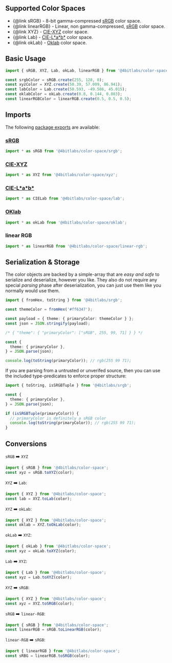 ## Supported Color Spaces

- {@link sRGB} - 8-bit gamma-compressed [sRGB](https://en.wikipedia.org/wiki/SRGB) color space.
- {@link linearRGB} - Linear, non gamma-compressed, [sRGB](https://en.wikipedia.org/wiki/SRGB) color space.
- {@link XYZ} - [CIE-XYZ](https://en.wikipedia.org/wiki/CIE_1931_color_space) color space.
- {@link Lab} - [CIE-L\*a\*b\*](https://en.wikipedia.org/wiki/CIELAB_color_space) color space.
- {@link okLab} - [Oklab](https://bottosson.github.io/posts/oklab/) color space.

## Basic Usage

```ts
import { sRGB, XYZ, Lab, okLab, linearRGB } from '@4bitlabs/color-space';

const srgbColor = sRGB.create(255, 128, 0);
const xyzColor = XYZ.create(50.39, 57.009, 86.941);
const labColor = Lab.create(50.593, -49.586, 45.015);
const oklabColor = okLab.create(0.8, 0.144, 0.083);
const linearRGBColor = linearRGB.create(0.5, 0.5, 0.5);
```

## Imports

The following [package exports](https://nodejs.org/api/packages.html#package-entry-points) are available:

### [sRGB](https://en.wikipedia.org/wiki/SRGB)

```ts
import * as sRGB from '@4bitlabs/color-space/srgb';
```

### [CIE-XYZ](https://en.wikipedia.org/wiki/CIE_1931_color_space)

```ts
import * as XYZ from '@4bitlabs/color-space/xyz';
```

### [CIE-L\*a\*b\*](https://en.wikipedia.org/wiki/CIELAB_color_space)

```ts
import * as CIELab from '@4bitlabs/color-space/lab';
```

### [OKlab](https://bottosson.github.io/posts/oklab/)

```ts
import * as okLab from '@4bitlabs/color-space/oklab';
```

### linear RGB

```ts
import * as linearRGB from '@4bitlabs/color-space/linear-rgb';
```

## Serialization & Storage

The color objects are backed by a simple-array that are _easy and safe_ to serialize and
deserialize, however you like. They also do not require any special _parsing_ phase after
deserialization, you can just use them like you normally would use them.

```ts
import { fromHex, toString } from '@4bitlabs/srgb';

const themeColor = fromHex('#ff6347');

const payload = { theme: { primaryColor: themeColor } };
const json = JSON.stringify(payload);

/* { "theme": { "primaryColor": ["sRGB", 255, 99, 71] } } */

const {
  theme: { primaryColor },
} = JSON.parse(json);

console.log(toString(primaryColor)); // rgb(255 99 71);
```

If you are parsing from a untrusted or unverifed source, then you can use the included type-predicates to enforce
proper structure:

```ts
import { toString, isSRGBTuple } from '@4bitlabs/srgb';

const {
  theme: { primaryColor },
} = JSON.parse(json);

if (isSRGBTuple(primaryColor)) {
  // primaryColor is definitely a sRGB color
  console.log(toString(primaryColor)); // rgb(255 99 71);
}
```

## Conversions

`sRGB` ➡️ `XYZ`

```ts
import { sRGB } from '@4bitlabs/color-space';
const xyz = sRGB.toXYZ(color);
```

`XYZ` ➡️ `Lab`:

```ts
import { XYZ } from '@4bitlabs/color-space';
const lab = XYZ.toLab(color);
```

`XYZ` ➡️ `okLab`:

```ts
import { XYZ } from '@4bitlabs/color-space';
const oklab = XYZ.toOkLab(color);
```

`okLab` ➡️ `XYZ`:

```ts
import { okLab } from '@4bitlabs/color-space';
const xyz = okLab.toXYZ(color);
```

`Lab` ➡️ `XYZ`:

```ts
import { Lab } from '@4bitlabs/color-space';
const xyz = Lab.toXYZ(color);
```

`XYZ` ➡️ `sRGB`:

```ts
import { XYZ } from '@4bitlabs/color-space';
const xyz = XYZ.toSRGB(color);
```

`sRGB` ➡️ `linear-RGB`:

```ts
import { sRGB } from '@4bitlabs/color-space';
const linearRGB = sRGB.toLinearRGB(color);
```

`linear-RGB` ➡️ `sRGB`:

```ts
import { linearRGB } from '@4bitlabs/color-space';
const sRBG = linearRGB.toSRGB(color);
```
